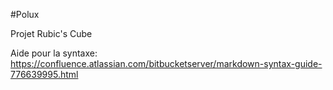 #Polux

Projet Rubic's Cube 

Aide pour la syntaxe: https://confluence.atlassian.com/bitbucketserver/markdown-syntax-guide-776639995.html